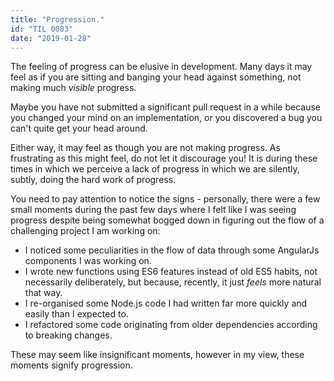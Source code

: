 ```yaml
---
title: "Progression."
id: "TIL 0083"
date: "2019-01-28"
---
```


The feeling of progress can be elusive in development. Many days it may feel as if you are sitting and banging your head against something, not making much *visible* progress. 

Maybe you have not submitted a significant pull request in a while because you changed your mind on an implementation, or you discovered a bug you can't quite get your head around. 


Either way, it may feel as though you are not making progress. As frustrating as this might feel, do not let it discourage you! 
It is during these times in which we perceive a lack of progress in which we are silently, subtly, doing the hard work of progress. 


You need to pay attention to notice the signs - personally, there were a few small moments during the past few days where I felt like I was seeing progress despite being somewhat bogged down in figuring out the flow of a challenging project I am working on: 

* I noticed some peculiarities in the flow of data through some AngularJs components I was working on. 
* I wrote new functions using ES6 features instead of old ES5 habits, not necessarily deliberately, but because, recently, it just *feels* more natural that way.  
* I re-organised some Node.js code I had written far more quickly and easily than I expected to. 
* I refactored some code originating from older dependencies according to breaking changes.


These may seem like insignificant moments, however in my view, these moments signify progression. 
